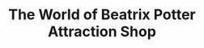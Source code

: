 ---
title: "The World of Beatrix Potter Attraction Shop"
url: /bowness-on-windermere/the-world-of-beatrix-potter-attraction-shop/
shop: gift
---